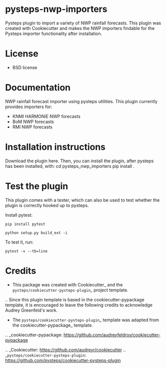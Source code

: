 pysteps-nwp-importers
=====================

Pysteps plugin to import a variety of NWP rainfall forecasts. This plugin was created with Cookiecutter and makes the NWP importers findable for the Pysteps importer functionality after installation.



License
=======
* BSD license


Documentation
=============

NWP rainfall forecast importer using pysteps utilities. This plugin currently provides importers for:
- KNMI HARMONIE NWP forecasts
- BoM NWP forecasts
- RMI NWP forecasts


Installation instructions
=========================

Download the plugin here. Then, you can install the plugin, after pysteps has been installed, with:
	cd pysteps_nwp_importers
	pip install .

Test the plugin
===============

This plugin comes with a tester, which can also be used to test whether the plugin is correctly hooked up to pysteps.

Install pytest:

`pip install pytest`

`python setup.py build_ext -i`

To test it, run:

`pytest -v --tb=line`

Credits
=======

- This package was created with Cookiecutter_ and the `pysteps/cookiecutter-pysteps-plugin`_ project template.

.. Since this plugin template is based in the cookiecutter-pypackage template,
it is encouraged to leave the following credits to acknowledge Audrey Greenfeld's work.

- The `pysteps/cookiecutter-pysteps-plugin`_ template was adapted from the cookiecutter-pypackage_
template.

.. _cookiecutter-pypackage: https://github.com/audreyfeldroy/cookiecutter-pypackage

.. _Cookiecutter: https://github.com/audreyr/cookiecutter
.. _`pysteps/cookiecutter-pysteps-plugin`: https://github.com/pysteps/cookiecutter-pysteps-plugin
